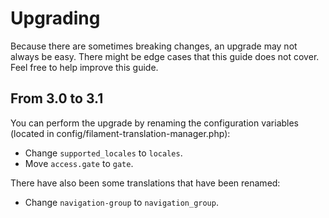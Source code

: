 # Upgrading

Because there are sometimes breaking changes, an upgrade may not always be easy. There might be edge cases that this guide does not cover. Feel free to help improve this guide.

## From 3.0 to 3.1

You can perform the upgrade by renaming the configuration variables (located in config/filament-translation-manager.php):

- Change `supported_locales` to `locales`.
- Move `access.gate` to `gate`.

There have also been some translations that have been renamed:

- Change `navigation-group` to `navigation_group`.
